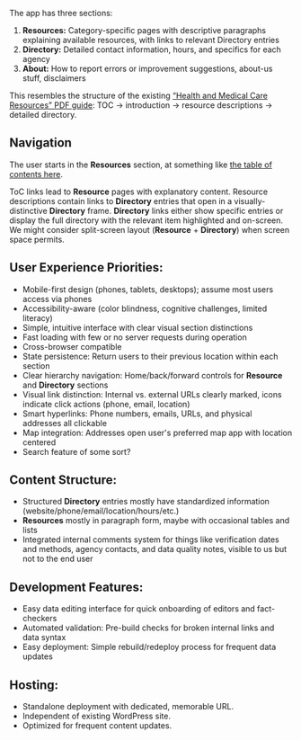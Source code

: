 The app has three sections:

1. **Resources:** Category-specific pages with descriptive paragraphs explaining available resources, with links to relevant Directory entries
1. **Directory:** Detailed contact information, hours, and specifics for each agency
1. **About:** How to report errors or improvement suggestions, about-us stuff, disclaimers

This resembles the structure of the existing [“Health and Medical Care Resources” PDF guide](https://showerthepeopleslo.org/wp-content/uploads/2025/08/Health-and-Medical-Care-Resources.pdf): TOC → introduction → resource descriptions → detailed directory.

## Navigation

The user starts in the **Resources** section, at something like [the table of contents here](https://github.com/davgross/homeless-in-slo-resource-guide/blob/main/Resource%20guide%20possible%20outline.md#table-of-contents).

ToC links lead to **Resource** pages with explanatory content.
Resource descriptions contain links to **Directory** entries that open in a visually-distinctive **Directory** frame.
**Directory** links either show specific entries or display the full directory with the relevant item highlighted and on-screen.
We might consider split-screen layout (**Resource** + **Directory**) when screen space permits.

## User Experience Priorities:

- Mobile-first design (phones, tablets, desktops); assume most users access via phones
- Accessibility-aware (color blindness, cognitive challenges, limited literacy)
- Simple, intuitive interface with clear visual section distinctions
- Fast loading with few or no server requests during operation
- Cross-browser compatible
- State persistence: Return users to their previous location within each section
- Clear hierarchy navigation: Home/back/forward controls for **Resource** and **Directory** sections
- Visual link distinction: Internal vs. external URLs clearly marked, icons indicate click actions (phone, email, location)
- Smart hyperlinks: Phone numbers, emails, URLs, and physical addresses all clickable
- Map integration: Addresses open user's preferred map app with location centered
- Search feature of some sort?

## Content Structure:

- Structured **Directory** entries mostly have standardized information (website/phone/email/location/hours/etc.)
- **Resources** mostly in paragraph form, maybe with occasional tables and lists
- Integrated internal comments system for things like verification dates and methods, agency contacts, and data quality notes, visible to us but not to the end user

## Development Features:

- Easy data editing interface for quick onboarding of editors and fact-checkers
- Automated validation: Pre-build checks for broken internal links and data syntax
- Easy deployment: Simple rebuild/redeploy process for frequent data updates

## Hosting:

- Standalone deployment with dedicated, memorable URL.
- Independent of existing WordPress site.
- Optimized for frequent content updates.

